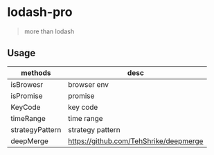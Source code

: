 # lodash-pro

> more than lodash

## Usage

| methods         | desc                                   |
| --------------- | -------------------------------------- |
| isBrowesr       | browser env                            |
| isPromise       | promise                                |
| KeyCode         | key code                               |
| timeRange       | time range                             |
| strategyPattern | strategy pattern                       |
| deepMerge       | https://github.com/TehShrike/deepmerge |
